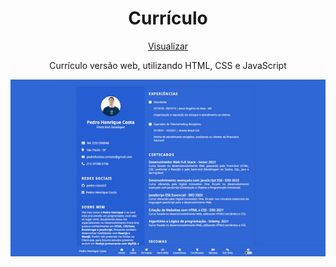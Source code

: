 <div align="center">
  
  <h1> Currículo </h1>
  <a href="https://pedro-costa22.github.io/curriculo-web/">Visualizar</a>

<p> Currículo versão web, utilizando HTML, CSS e JavaScript </p>

<span>
    <img  src="https://github.com/pedro-costa22/curriculo-web/blob/main/img/2022-04-22%2021-44-28.gif?raw=true">
   </span>
  
  </div>
